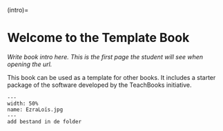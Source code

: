 (intro)=
# Welcome to the Template Book

_Write book intro here. This is the first page the student will see when opening the url._

This book can be used as a template for other books. It includes a starter package of the software developed by the TeachBooks initiative.

``` {figure} figures/incl_fig.PNG
---
width: 50%
name: EzraLoïs.jpg
---
add bestand in de folder
```
